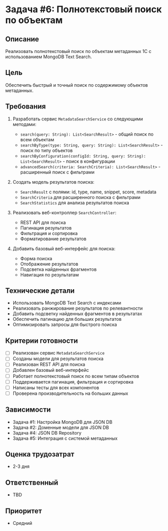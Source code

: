# Задача #6: Полнотекстовый поиск по объектам

## Описание
Реализовать полнотекстовый поиск по объектам метаданных 1С с использованием MongoDB Text Search.

## Цель
Обеспечить быстрый и точный поиск по содержимому объектов метаданных.

## Требования
1. Разработать сервис `MetadataSearchService` со следующими методами:
   - `search(query: String): List<SearchResult>` - общий поиск по всем объектам
   - `searchByType(type: String, query: String): List<SearchResult>` - поиск по типу объектов
   - `searchByConfiguration(configId: String, query: String): List<SearchResult>` - поиск в конфигурации
   - `advancedSearch(criteria: SearchCriteria): List<SearchResult>` - расширенный поиск с фильтрами

2. Создать модель результатов поиска:
   - `SearchResult` с полями: id, type, name, snippet, score, metadata
   - `SearchCriteria` для расширенного поиска с фильтрами
   - `SearchStatistics` для анализа результатов поиска

3. Реализовать веб-контроллер `SearchController`:
   - REST API для поиска
   - Пагинация результатов
   - Фильтрация и сортировка
   - Форматирование результатов

4. Добавить базовый веб-интерфейс для поиска:
   - Форма поиска
   - Отображение результатов
   - Подсветка найденных фрагментов
   - Навигация по результатам

## Технические детали
- Использовать MongoDB Text Search с индексами
- Реализовать ранжирование результатов по релевантности
- Добавить подсветку найденных фрагментов в результатах
- Обеспечить пагинацию для больших результатов
- Оптимизировать запросы для быстрого поиска

## Критерии готовности
- [ ] Реализован сервис `MetadataSearchService`
- [ ] Созданы модели для результатов поиска
- [ ] Реализован REST API для поиска
- [ ] Добавлен базовый веб-интерфейс
- [ ] Работает полнотекстовый поиск по всем типам объектов
- [ ] Поддерживается пагинация, фильтрация и сортировка
- [ ] Написаны тесты для всех компонентов
- [ ] Проверена производительность на больших данных

## Зависимости
- Задача #1: Настройка MongoDB для JSON DB
- Задача #2: Доменные модели для JSON DB
- Задача #4: JSON DB Repository
- Задача #5: Интеграция с системой метаданных

## Оценка трудозатрат
- 2-3 дня

## Ответственный
- TBD

## Приоритет
- Средний
